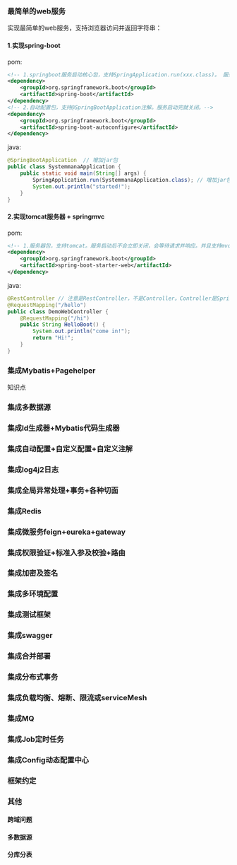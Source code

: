 ### 最简单的web服务

实现最简单的web服务，支持浏览器访问并返回字符串：

#### 1.实现spring-boot

pom:

```xml
<!-- 1.springboot服务启动核心包，支持SpringApplication.run(xxx.class)。 服务启动完就关闭。-->
<dependency>
    <groupId>org.springframework.boot</groupId>
    <artifactId>spring-boot</artifactId>
</dependency>
<!-- 2.自动配置包，支持@SpringBootApplication注解。服务启动完就关闭。-->
<dependency>
    <groupId>org.springframework.boot</groupId>
    <artifactId>spring-boot-autoconfigure</artifactId>
</dependency>
```

java:

```java
@SpringBootApplication	// 增加jar包
public class SystemmanaApplication {
    public static void main(String[] args) {
        SpringApplication.run(SystemmanaApplication.class);	// 增加jar包
        System.out.println("started!");
    }
}


```

#### 2.实现tomcat服务器 + springmvc

pom:

```xml
<!-- 1.服务器包，支持tomcat。服务启动后不会立即关闭，会等待请求并响应。并且支持mvc相关注解，如@RestController、 @RequestMapping("/xx")-->
<dependency>
    <groupId>org.springframework.boot</groupId>
    <artifactId>spring-boot-starter-web</artifactId>
</dependency>
```

java:

```java
@RestController	// 注意是RestController，不是Controller。Controller是Spring的。
@RequestMapping("/hello")
public class DemoWebController {
    @RequestMapping("/hi")
    public String HelloBoot() {
        System.out.println("come in!");
        return "Hi!";
    }
}
```

### 集成Mybatis+Pagehelper

知识点



### 集成多数据源



### 集成Id生成器+Mybatis代码生成器



### 集成自动配置+自定义配置+自定义注解



### 集成log4j2日志



### 集成全局异常处理+事务+各种切面



### 集成Redis



### 集成微服务feign+eureka+gateway



### 集成权限验证+标准入参及校验+路由



### 集成加密及签名



### 集成多环境配置



### 集成测试框架



### 集成swagger



### 集成合并部署



### 集成分布式事务



### 集成负载均衡、熔断、限流或serviceMesh



### 集成MQ



### 集成Job定时任务



### 集成Config动态配置中心



### 框架约定



### 其他

#### 跨域问题

#### 多数据源

#### 分库分表





